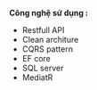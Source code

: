 **Công nghệ sử dụng :**
+ Restfull API
+ Clean architure
+ CQRS pattern
+ EF core 
+ SQL server
+  MediatR

